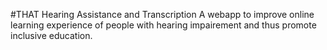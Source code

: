 #THAT Hearing Assistance and Transcription
A webapp to improve online learning experience of people with hearing impairement and thus promote inclusive education.

